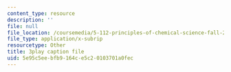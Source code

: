 ```yaml
---
content_type: resource
description: ''
file: null
file_location: /coursemedia/5-112-principles-of-chemical-science-fall-2005/5e95c5eebfb9164ce5c20103701a0fec_ZRxwArdDnac.srt
file_type: application/x-subrip
resourcetype: Other
title: 3play caption file
uid: 5e95c5ee-bfb9-164c-e5c2-0103701a0fec
---
```

